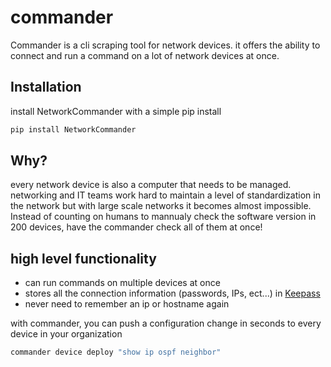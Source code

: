 # commander

Commander is a cli scraping tool for network devices.
it offers the ability to connect and run a command on a lot of network devices at once. 

## Installation

install NetworkCommander with a simple pip install

```bash
pip install NetworkCommander
```

## Why?

every network device is also a computer that needs to be managed. 
networking and IT teams work hard to maintain a level of standardization in the network but with large scale networks it becomes almost impossible.
Instead of counting on humans to mannualy check the software version in 200 devices, have the commander check all of them at once!

## high level functionality

* can run commands on multiple devices at once
* stores all the connection information (passwords, IPs, ect...) in [Keepass](https://keepass.info)
* never need to remember an ip or hostname again

with commander, you can push a configuration change in seconds to every device in your organization
```bash
commander device deploy "show ip ospf neighbor"
```


